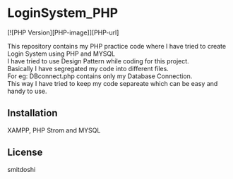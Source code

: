 # LoginSystem_PHP

[![PHP Version][PHP-image]][PHP-url]

This repository contains my PHP practice code where I have tried to create Login System using PHP and MYSQL<br>
I have tried to use Design Pattern while coding for this project.<br>
Basically I have segregated my code into different files.<br>
For eg: DBconnect.php contains only my Database Connection.<br>
This way I have tried to keep my code separeate which can be easy and handy to use.<br>

## Installation

XAMPP, PHP Strom and MYSQL


## License

smitdoshi